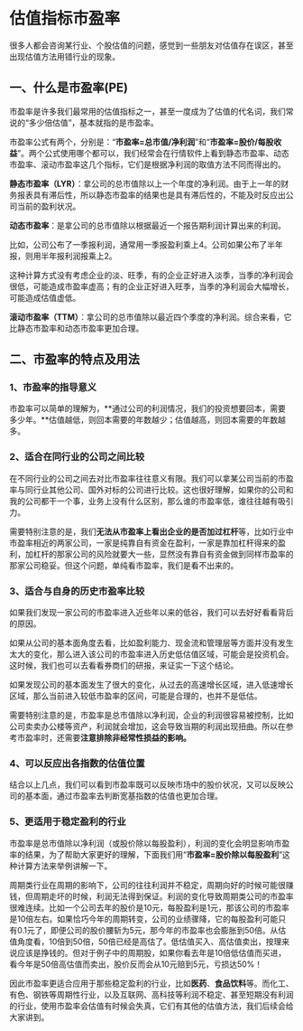 # 估值指标市盈率

很多人都会咨询某行业、个股估值的问题，感觉到一些朋友对估值存在误区，甚至出现估值方法用错行业的现象。

## 一、什么是市盈率(PE)

市盈率是许多我们最常用的估值指标之一，甚至一度成为了估值的代名词，我们常说的“多少倍估值”，基本就指的是市盈率。

市盈率公式有两个，分别是：“**市盈率=总市值/净利润**”和“**市盈率=股价/每股收益**”。两个公式使用哪个都可以，我们经常会在行情软件上看到静态市盈率、动态市盈率、滚动市盈率这几个指标，它们是根据净利润的取值方法不同而得出的。

**静态市盈率（LYR）**：拿公司的总市值除以上一个年度的净利润。由于上一年的财务报表具有滞后性，所以静态市盈率的结果也是具有滞后性的，不能及时反应出公司当前的盈利状况。

**动态市盈率**：是拿公司的总市值除以根据最近一个报告期利润计算出来的利润。

比如，公司公布了一季报利润，通常用一季报盈利乘上4。公司如果公布了半年报，则用半年报利润报乘上2。

这种计算方式没有考虑企业的淡、旺季，有的企业正好进入淡季，当季的净利润会很低，可能造成市盈率虚高；有的企业正好进入旺季，当季的净利润会大幅增长，可能造成估值虚低。

**滚动市盈率（TTM）**：拿公司的总市值除以最近四个季度的净利润。综合来看，它比静态市盈率和动态市盈率更加合理。

## 二、市盈率的特点及用法

### 1、市盈率的指导意义

市盈率可以简单的理解为，**通过公司的利润情况，我们的投资想要回本，需要多少年。**估值越低，则回本需要的年数越少；估值越高，则回本需要的年数越多。

### 2、适合在同行业的公司之间比较

在不同行业的公司之间去对比市盈率往往意义有限。我们可以拿某公司当前的市盈率与同行业其他公司、国外对标的公司进行比较。这也很好理解，如果你的公司和我的公司都干一个事，业务上没有什么区别，那么谁的市盈率低，谁往往越有吸引力。

需要特别注意的是，我们**无法从市盈率上看出企业的是否加过杠杆**等，比如行业中市盈率相近的两家公司，一家是纯靠自有资金在盈利，一家是靠加杠杆得来的盈利，加杠杆的那家公司的风险就要大一些，显然没有靠自有资金做到同样市盈率的那家公司稳妥。但这个问题，单纯看市盈率，我们是看不出来的。

### 3、适合与自身的历史市盈率比较

如果我们发现一家公司的市盈率进入近些年以来的低谷，我们可以去好好看看背后的原因。

如果从公司的基本面角度去看，比如盈利能力、现金流和管理层等方面并没有发生太大的变化，那么进入该公司的市盈率进入历史低估值区域，可能会是投资机会。这时候，我们也可以去看看券商们的研报，来证实一下这个结论。

如果发现公司的基本面发生了很大的变化，从过去的高速增长区域，进入低速增长区域，那么当前进入较低市盈率的区间，可能是合理的，也并不是低估。

需要特别注意的是，市盈率是总市值除以净利润，企业的利润很容易被控制，比如公司卖卖办公楼等资产，利润就会增加，这会导致当期的利润出现扭曲。所以在参考市盈率时，还需要**注意排除非经常性损益的影响。**

### 4、可以反应出各指数的估值位置

结合以上几点，我们可以看到市盈率既可以反映市场中的股价状况，又可以反映公司的基本面，通过市盈率去判断宽基指数的估值也更加合理。

### 5、更适用于稳定盈利的行业

市盈率是总市值除以净利润（或股价除以每股盈利），利润的变化会明显影响市盈率的结果，为了帮助大家更好的理解，下面我们用“**市盈率=股价除以每股盈利**”这种计算方法来举例讲解一下。

周期类行业在周期的影响下，公司的往往利润并不稳定，周期向好的时候可能很赚钱，但周期走坏的时候，利润无法得到保证。利润的变化导致周期类公司的市盈率很难连续。比如一个公司去年的股价是10元，每股盈利是1元，那该公司的市盈率是10倍左右。如果恰巧今年的周期转变，公司的业绩骤降，它的每股盈利可能只有0.1元了，即便公司的股价腰斩为5元，那今年的市盈率也会膨胀到50倍。从估值角度看，10倍到50倍，50倍已经是高估了。低估值买入、高估值卖出，按理来说应该是挣钱的。但对于例子中的周期股，如果你看去年是10倍低估值而买进，看今年是50倍高估值而卖出，股价反而会从10元赔到5元，亏损达50%！

因此市盈率更适合应用于那些稳定盈利的行业，比如**医药**、**食品饮料**等。而化工、有色、钢铁等周期性行业，以及互联网、高科技等利润不稳定、甚至短期没有利润的行业，使用市盈率会估值有时候会失真，它们有其他的估值方法，我们后续会给大家讲到。
